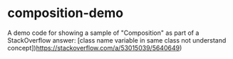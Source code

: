 # composition-demo

A demo code for showing a sample of "Composition" as part of a StackOverflow answer: [class name variable in same class not understand concept])https://stackoverflow.com/a/53015039/5640649)
